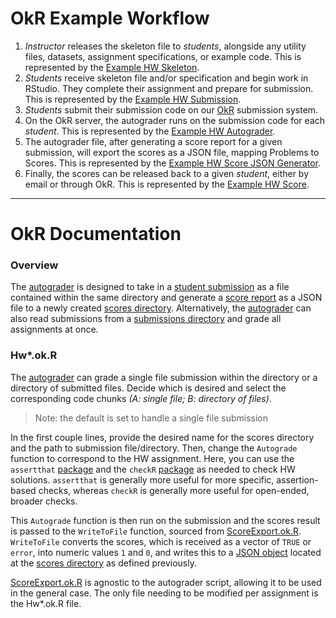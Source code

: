 # OkR Example Workflow

1. *Instructor* releases the skeleton file to *students*, alongside any utility files, datasets, assignment specifications, or example code. This is represented by the [Example HW Skeleton](https://github.com/jadebc-berkeley/PH250B/blob/master/OkR/Hw0_Skeleton.R).
2. *Students* receive skeleton file and/or specification and begin work in RStudio. They complete their assignment and prepare for submission. This is represented by the [Example HW Submission](https://github.com/jadebc-berkeley/PH250B/blob/master/OkR/Hw0_Submission.R).
3. *Students* submit their submission code on our [OkR](okpy.org) submission system.
4. On the OkR server, the autograder runs on the submission code for each *student*. This is represented by the [Example HW Autograder](https://github.com/jadebc-berkeley/PH250B/blob/master/OkR/Hw0.ok.R).
5. The autograder file, after generating a score report for a given submission, will export the scores as a JSON file, mapping Problems to Scores. This is represented by the [Example HW Score JSON Generator](https://github.com/jadebc-berkeley/PH250B/blob/master/OkR/ScoreExport.ok.R).
6. Finally, the scores can be released back to a given *student*, either by email or through OkR. This is represented by the [Example HW Score](https://github.com/jadebc-berkeley/PH250B/blob/master/OkR/Hw0Score).

---

# OkR Documentation

### Overview  
The [autograder](https://github.com/jadebc-berkeley/PH250B/blob/basic-autograder/OkR/Hw0.ok.R) is designed to take in a [student submission](https://github.com/jadebc-berkeley/PH250B/blob/basic-autograder/OkR/Hw0_Submission.R) as a file contained within the same directory and generate a [score report](https://github.com/jadebc-berkeley/PH250B/blob/basic-autograder/OkR/Hw0_Scored/Hw0_NP1_ScoreReport.JSON) as a JSON file to a newly created [scores directory](https://github.com/jadebc-berkeley/PH250B/tree/basic-autograder/OkR/Hw0_Scored). Alternatively, the [autograder](https://github.com/jadebc-berkeley/PH250B/blob/basic-autograder/OkR/Hw0.ok.R) can also read submissions from a [submissions directory](https://github.com/jadebc-berkeley/PH250B/tree/basic-autograder/OkR/Hw0_Submissions) and grade all assignments at once.

### Hw*.ok.R
The [autograder](https://github.com/jadebc-berkeley/PH250B/blob/basic-autograder/OkR/Hw0.ok.R) can grade a single file submission within the directory or a directory of submitted files. Decide which is desired and select the corresponding code chunks *(A: single file; B: directory of files)*.
> Note: the default is set to handle a single file submission

In the first couple lines, provide the desired name for the scores directory and the path to submission file/directory. Then, change the `Autograde` function to correspond to the HW assignment. Here, you can use the `assertthat` [package](https://github.com/hadley/assertthat) and the `checkR` [package](https://cran.r-project.org/web/packages/checkr/checkr.pdf) as needed to check HW solutions. `assertthat` is generally more useful for more specific, assertion-based checks, whereas `checkR` is generally more useful for open-ended, broader checks.

This `Autograde` function is then run on the submission and the scores result is passed to the `WriteToFile` function, sourced from [ScoreExport.ok.R](https://github.com/jadebc-berkeley/PH250B/blob/basic-autograder/OkR/ScoreExport.ok.R). `WriteToFile` converts the scores, which is received as a vector of `TRUE` or `error`, into numeric values `1` and `0`, and writes this to a [JSON object](https://github.com/jadebc-berkeley/PH250B/blob/basic-autograder/OkR/Hw0_Scored/Hw0_NP1_ScoreReport.JSON) located at the [scores directory](https://github.com/jadebc-berkeley/PH250B/tree/basic-autograder/OkR/Hw0_Scored) as defined previously.

[ScoreExport.ok.R](https://github.com/jadebc-berkeley/PH250B/blob/basic-autograder/OkR/ScoreExport.ok.R) is agnostic to the autograder script, allowing it to be used in the general case. The only file needing to be modified per assignment is the Hw*.ok.R file.
